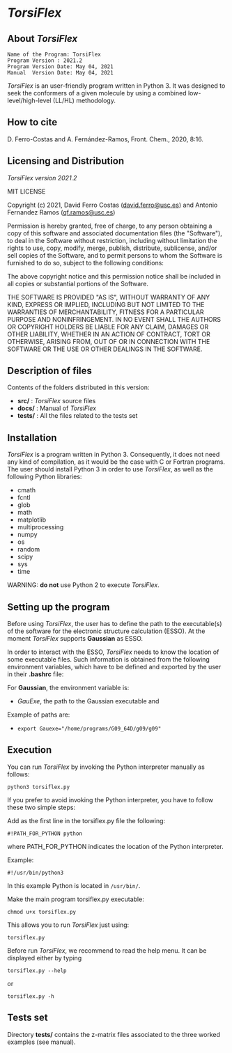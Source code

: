 # _TorsiFlex_

## About _TorsiFlex_

    Name of the Program: TorsiFlex
    Program Version : 2021.2
    Program Version Date: May 04, 2021
    Manual  Version Date: May 04, 2021

_TorsiFlex_ is an user-friendly program written in Python 3.
It was designed to seek the conformers of a given molecule by
 using a combined low-level/high-level (LL/HL) methodology.



## How to cite

D. Ferro-Costas and A. Fernández-Ramos, Front. Chem., 2020, 8:16.


## Licensing and Distribution 

_TorsiFlex version 2021.2_

MIT LICENSE

Copyright (c) 2021, David Ferro Costas (david.ferro@usc.es) and Antonio Fernandez Ramos (qf.ramos@usc.es)

Permission is hereby granted, free of charge, to any person obtaining a copy
of this software and associated documentation files (the "Software"),
to deal in the Software without restriction, including without limitation
the rights to use, copy, modify, merge, publish, distribute, sublicense,
and/or sell copies of the Software, and to permit persons to whom the Software
is furnished to do so, subject to the following conditions:

The above copyright notice and this permission notice shall be included
in all copies or substantial portions of the Software.

THE SOFTWARE IS PROVIDED "AS IS", WITHOUT WARRANTY OF ANY KIND, EXPRESS
OR IMPLIED, INCLUDING BUT NOT LIMITED TO THE WARRANTIES OF MERCHANTABILITY,
FITNESS FOR A PARTICULAR PURPOSE AND NONINFRINGEMENT. IN NO EVENT SHALL
THE AUTHORS OR COPYRIGHT HOLDERS BE LIABLE FOR ANY CLAIM, DAMAGES OR
OTHER LIABILITY, WHETHER IN AN ACTION OF CONTRACT, TORT OR OTHERWISE,
ARISING FROM, OUT OF OR IN CONNECTION WITH THE SOFTWARE OR THE USE OR
OTHER DEALINGS IN THE SOFTWARE.


## Description of files

 Contents of the folders distributed in this version:
  - **src/**       : _TorsiFlex_ source files
  - **docs/**      : Manual of _TorsiFlex_
  - **tests/**     : All the files related to the tests set
        

## Installation

_TorsiFlex_ is a program written in Python 3. Consequently, it does not need any kind 
of compilation, as it would be the case with C or Fortran programs.
The user should install Python 3 in order to use _TorsiFlex_, 
as well as the following Python libraries:
   - cmath
   - fcntl
   - glob
   - math
   - matplotlib
   - multiprocessing
   - numpy
   - os
   - random
   - scipy
   - sys
   - time

WARNING: __do not__ use Python 2 to execute _TorsiFlex_.


## Setting up the program

Before using _TorsiFlex_, the user has to define the path to the executable(s) of the 
software for the electronic structure calculation (ESSO).
At the moment _TorsiFlex_ supports __Gaussian__ as ESSO.

In order to interact with the ESSO, _TorsiFlex_ needs to know the location of some executable files. 
Such information is obtained from the following environment variables, which have to be 
defined and exported by the user in their __.bashrc__ file:

For __Gaussian__, the environment variable is:

  - _GauExe_, the path to the Gaussian executable and

Example of paths are:

  - ```export Gauexe="/home/programs/G09_64D/g09/g09"``` 


## Execution

You can run _TorsiFlex_ by invoking the Python interpreter manually as follows:

```python3 torsiflex.py```

If you prefer to avoid invoking the Python interpreter, you have to follow these two simple steps:

Add as the first line in the torsiflex.py file the following:

```#!PATH_FOR_PYTHON python```

where PATH_FOR_PYTHON indicates the location of the Python interpreter.

Example:

```#!/usr/bin/python3```


In this example Python is located in `/usr/bin/`.

Make the main program torsiflex.py executable:

```chmod u+x torsiflex.py```

This allows you to run _TorsiFlex_ just using:

```torsiflex.py```

Before run _TorsiFlex_, we recommend to read the help menu. It can be displayed either by typing

```torsiflex.py --help```

or

```torsiflex.py -h```

## Tests set

Directory __tests/__ contains the z-matrix files associated to the three worked examples (see manual). 

                                                            

